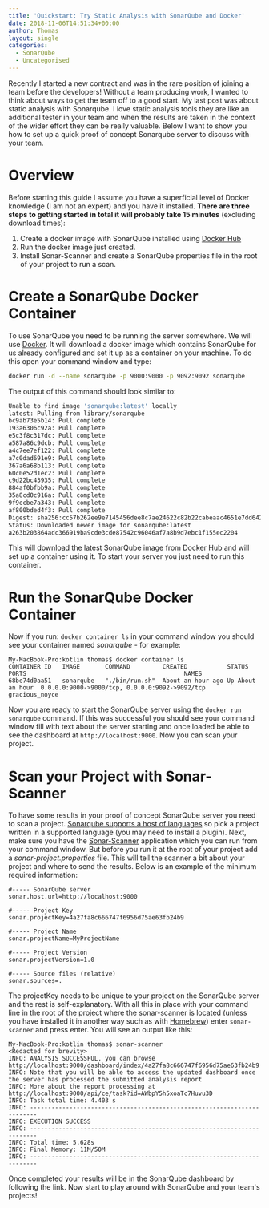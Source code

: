 ```yaml
---
title: 'Quickstart: Try Static Analysis with SonarQube and Docker'
date: 2018-11-06T14:51:34+00:00
author: Thomas
layout: single
categories:
  - SonarQube
  - Uncategorised
---
```

Recently I started a new contract and was in the rare position of joining a team before the developers! Without a team producing work, I wanted to think about ways to get the team off to a good start. My last post was about static analysis with Sonarqube. I love static analysis tools they are like an additional tester in your team and when the results are taken in the context of the wider effort they can be really valuable. Below I want to show you how to set up a quick proof of concept Sonarqube server to discuss with your team.

# Overview

Before starting this guide I assume you have a superficial level of Docker knowledge (I am not an expert) and you have it installed. **There are three steps to getting started in total it will probably take 15 minutes** (excluding download times):

  1. Create a docker image with SonarQube installed using [Docker Hub](https://hub.docker.com/_/sonarqube/)
  2. Run the docker image just created.
  3. Install Sonar-Scanner and create a SonarQube properties file in the root of your project to run a scan.

# Create a SonarQube Docker Container

To use SonarQube you need to be running the server somewhere. We will use [Docker](https://www.docker.com/). It will download a docker image which contains SonarQube for us already configured and set it up as a container on your machine. To do this open your command window and type:

```bash
docker run -d --name sonarqube -p 9000:9000 -p 9092:9092 sonarqube
```

The output of this command should look similar to:

```bash
Unable to find image 'sonarqube:latest' locally
latest: Pulling from library/sonarqube
bc9ab73e5b14: Pull complete 
193a6306c92a: Pull complete 
e5c3f8c317dc: Pull complete 
a587a86c9dcb: Pull complete 
a4c7ee7ef122: Pull complete 
a7c0dad691e9: Pull complete 
367a6a68b113: Pull complete 
60c0e52d1ec2: Pull complete 
c9d22bc43935: Pull complete 
884af0bfbb9a: Pull complete 
35a8cd0c916a: Pull complete 
9f9ecbe7a343: Pull complete 
af800bded4f3: Pull complete 
Digest: sha256:cc57b262ee9e7145456dee8c7ae24622c82b22cabeaac4651e7dd642da806f2e
Status: Downloaded newer image for sonarqube:latest
a263b203864adc366919ba9cde3cde87542c96046af7a8b9d7ebc1f155ec2204
```

This will download the latest SonarQube image from Docker Hub and will set up a container using it. To start your server you just need to run this container.

# Run the SonarQube Docker Container

Now if you run: `docker container ls` in your command window you should see your container named _sonarqube -_ for example:

```
My-MacBook-Pro:kotlin thomas$ docker container ls
CONTAINER ID   IMAGE       COMMAND         CREATED           STATUS            PORTS                                            NAMES
68be74d0aa51   sonarqube   "./bin/run.sh"  About an hour ago Up About an hour  0.0.0.0:9000->9000/tcp, 0.0.0.0:9092->9092/tcp   gracious_noyce
```

Now you are ready to start the SonarQube server using the `docker run sonarqube` command. If this was successful you should see your command window fill with text about the server starting and once loaded be able to see the dashboard at `http://localhost:9000`. Now you can scan your project.

# Scan your Project with Sonar-Scanner

To have some results in your proof of concept SonarQube server you need to scan a project. [Sonarqube supports a host of languages](https://www.sonarqube.org/features/multi-languages/) so pick a project written in a supported language (you may need to install a plugin). Next, make sure you have the [Sonar-Scanner](https://docs.sonarqube.org/display/SCAN/Analyzing+with+SonarQube+Scanner) application which you can run from your command window. But before you run it at the root of your project add a _sonar-project.properties_ file. This will tell the scanner a bit about your project and where to send the results. Below is an example of the minimum required information:

```
#----- SonarQube server
sonar.host.url=http://localhost:9000

#----- Project Key
sonar.projectKey=4a27fa8c666747f6956d75ae63fb24b9

#----- Project Name
sonar.projectName=MyProjectName

#----- Project Version
sonar.projectVersion=1.0

#----- Source files (relative)
sonar.sources=.
```

The projectKey needs to be unique to your project on the SonarQube server and the rest is self-explanatory. With all this in place with your command line in the root of the project where the sonar-scanner is located (unless you have installed it in another way such as with [Homebrew](https://brew.sh/)) enter `sonar-scanner` and press enter. You will see an output like this:

```
My-MacBook-Pro:kotlin thomas$ sonar-scanner
<Redacted for brevity>
INFO: ANALYSIS SUCCESSFUL, you can browse http://localhost:9000/dashboard/index/4a27fa8c666747f6956d75ae63fb24b9
INFO: Note that you will be able to access the updated dashboard once the server has processed the submitted analysis report
INFO: More about the report processing at http://localhost:9000/api/ce/task?id=AWbpY5h5xoaTc7Huvu3D
INFO: Task total time: 4.403 s
INFO: ------------------------------------------------------------------------
INFO: EXECUTION SUCCESS
INFO: ------------------------------------------------------------------------
INFO: Total time: 5.628s
INFO: Final Memory: 11M/50M
INFO: ------------------------------------------------------------------------
```

Once completed your results will be in the SonarQube dashboard by following the link. Now start to play around with SonarQube and your team's projects!


